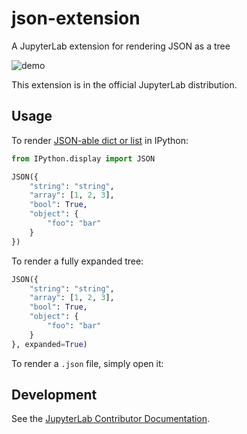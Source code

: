 # json-extension

A JupyterLab extension for rendering JSON as a tree

![demo](http://g.recordit.co/mqve0QPqyM.gif)

This extension is in the official JupyterLab distribution.

## Usage

To render [JSON-able dict or list](https://ipython.org/ipython-doc/3/api/generated/IPython.display.html#IPython.display.JSON) in IPython:

```python
from IPython.display import JSON

JSON({
    "string": "string",
    "array": [1, 2, 3],
    "bool": True,
    "object": {
        "foo": "bar"
    }
})
```

To render a fully expanded tree:

```python
JSON({
    "string": "string",
    "array": [1, 2, 3],
    "bool": True,
    "object": {
        "foo": "bar"
    }
}, expanded=True)
```

To render a `.json` file, simply open it:

## Development

See the [JupyterLab Contributor Documentation](https://github.com/jupyterlab/jupyterlab/blob/master/CONTRIBUTING.md).
